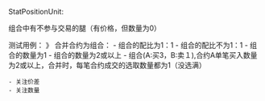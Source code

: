 StatPositionUnit:

组合中有不参与交易的腿（有价格，但数量为0）


测试用例：
》 合并合约为组合：
    - 组合的配比为1：1
    - 组合的配比不为1：1
    - 组合的数量为1
    - 组合的数量为2或以上
    - 组合(A:买3，B:卖１),合约A单笔买入数量为2或以上，合并时，每笔合约成交的选取数量都为1（没选满）

    - 关注价差
    - 关注数量